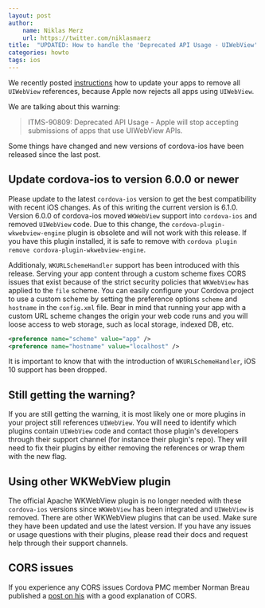 ```yaml
---
layout: post
author:
    name: Niklas Merz
    url: https://twitter.com/niklasmaerz
title:  "UPDATED: How to handle the 'Deprecated API Usage - UIWebView' warning while uploading to the App Store"
categories: howto
tags: ios
---
```


We recently posted [instructions](/howto/2020/03/18/wkwebviewonly.html) how to update your apps to remove all `UIWebView` references, because Apple now rejects all apps using `UIWebView`.

We are talking about this warning:

> ITMS-90809: Deprecated API Usage - Apple will stop accepting submissions of apps that use UIWebView APIs.

Some things have changed and new versions of cordova-ios have been released since the last post.

<!--more-->

## Update cordova-ios to version 6.0.0 or newer

Please update to the latest `cordova-ios` version to get the best compatibility with recent iOS changes. As of this writing the current version is 6.1.0. Version 6.0.0 of cordova-ios moved `WKWebView` support into `cordova-ios` and removed `UIWebView` code. Due to this change, the `cordova-plugin-wkwebview-engine` plugin is obsolete and will not work with this release. If you have this plugin installed, it is safe to remove with `cordova plugin remove cordova-plugin-wkwebview-engine`.

Additionaly, `WKURLSchemeHandler` support has been introduced with this release. Serving your app content through a custom scheme fixes CORS issues that exist because of the strict security policies that `WKWebView` has applied to the `file` scheme. You can easily configure your Cordova project to use a custom scheme by setting the preference options `scheme` and `hostname` in the `config.xml` file. Bear in mind that running your app with a custom URL scheme changes the origin your web code runs and you will loose access to web storage, such as local storage, indexed DB, etc.

```xml
<preference name="scheme" value="app" />
<preference name="hostname" value="localhost" />
```

It is important to know that with the introduction of `WKURLSchemeHandler`, iOS 10 support has been dropped.

## Still getting the warning?

If you are still getting the warning, it is most likely one or more plugins in your project still references `UIWebView`. You will need to identify which plugins contain `UIWebView` code and contact those plugin's developers through their support channel (for instance their plugin's repo). They will need to fix their plugins by either removing the references or wrap them with the new flag.

## Using other WKWebView plugin

The official Apache WKWebView plugin is no longer needed with these `cordova-ios` versions since `WKWebView` has been integrated and `UIWebView` is removed. There are other WKWebView plugins that can be used. Make sure they have been updated and use the latest version. If you have any issues or usage questions with their plugins, please read their docs and request help through their support channels.

## CORS issues

If you experience any CORS issues Cordova PMC member Norman Breau published a [post on his](https://breautek.com/2020/07/14/enabling-cors/) with a good explanation of CORS.